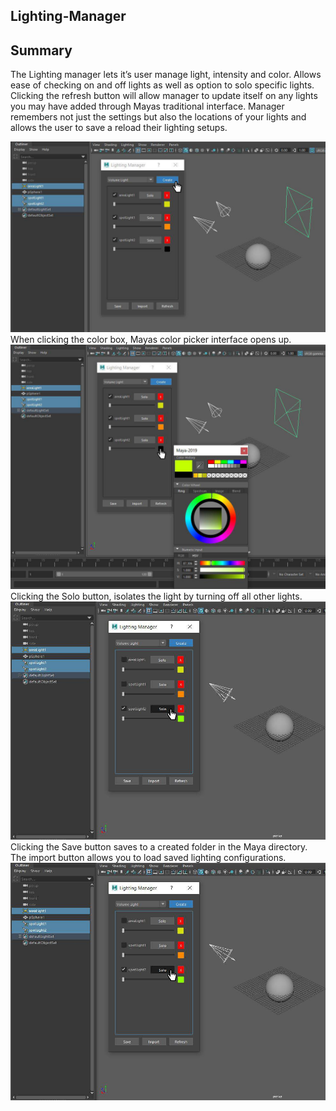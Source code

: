## Lighting-Manager
## Summary
The Lighting manager lets it’s user manage light, intensity and color. Allows ease of checking on and off lights as well as option to solo specific lights. Clicking the refresh button will allow manager to update itself on any lights you may have added through Mayas traditional interface. Manager remembers not just the settings but also the locations of your lights and allows the user to save a reload their lighting setups.
 
![](pics/1.jpg)
When clicking the color box, Mayas color picker interface opens up.
![](pics/2.jpg)
Clicking the Solo button, isolates the light by turning off all other lights.
![](pics/3.jpg)
Clicking the Save button saves to a created folder in the Maya directory. 
The import button allows you to load saved lighting configurations. 
![](pics/3.jpg)
